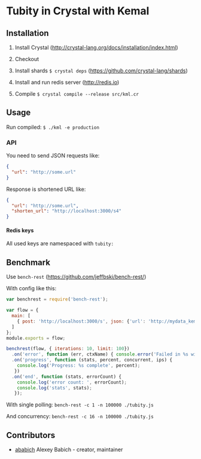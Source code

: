 # Tubity in Crystal with Kemal

## Installation

1. Install Crystal (http://crystal-lang.org/docs/installation/index.html)

2. Checkout

3. Install shards `$ crystal deps` (https://github.com/crystal-lang/shards)

4. Install and run redis server (http://redis.io)

4. Compile `$ crystal compile --release src/kml.cr`

## Usage

Run compiled:
`$ ./kml -e production`

### API

You need to send JSON requests like:
```json
{
  "url": "http://some.url"
}
```

Response is shortened URL like:
```json
{
  "url": "http://some.url",
  "shorten_url": "http://localhost:3000/s4"
}
```

#### Redis keys

All used keys are namespaced with `tubity:`


## Benchmark

Use `bench-rest` (https://github.com/jeffbski/bench-rest/)

With config like this:
```js
var benchrest = require('bench-rest');

var flow = {
  main: [
    { post: 'http://localhost:3000/s', json: {'url': 'http://mydata_kemal_#{INDEX}'} },
  ]
};
module.exports = flow;

benchrest(flow, { iterations: 10, limit: 100})
  .on('error', function (err, ctxName) { console.error('Failed in %s with err: ', ctxName, err); })
  .on('progress', function (stats, percent, concurrent, ips) {
    console.log('Progress: %s complete', percent);
   })
  .on('end', function (stats, errorCount) {
    console.log('error count: ', errorCount);
    console.log('stats', stats);
   });
```

With single polling:
`bench-rest -c 1 -n 100000 ./tubity.js`

And concurrency:
`bench-rest -c 16 -n 100000 ./tubity.js`

## Contributors

- [ababich](https://github.com/ababich) Alexey Babich - creator, maintainer
